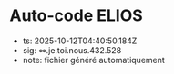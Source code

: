 # Auto-code ELIOS
- ts: 2025-10-12T04:40:50.184Z
- sig: ∞.je.toi.nous.432.528
- note: fichier généré automatiquement